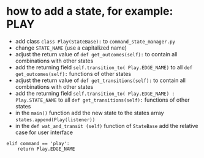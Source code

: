 # how to add a state, for example: PLAY
- add class `class Play(StateBase):` to `command_state_manager.py`
- change `STATE_NAME` (use a capitalized name)
- adjust the return value of `def get_outcomes(self):` to contain all combinations with other states
- add the returning field `self.transition_to( Play.EDGE_NAME)` to all `def get_outcomes(self):` functions of other states
- adjust the return value of `def get_transitions(self):` to contain all combinations with other states
- add the returning field `self.transition_to( Play.EDGE_NAME) : Play.STATE_NAME` to all `def get_transitions(self):` functions of other states
- in the `main()` function add the new state to the states array `states.append(Play(listener))`
- in the `def wat_and_transit (self)` function of `StateBase` add the relative case for user interface
```
elif command == 'play':
    return Play.EDGE_NAME
```
